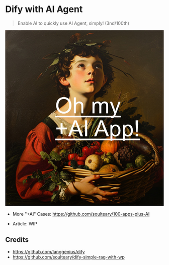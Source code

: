 # Dify with AI Agent

> Enable AI to quickly use AI Agent, simply! (3nd/100th)

![](./preview.jpg)

- More "+AI" Cases: https://github.com/soulteary/100-apps-plus-AI

- Article: WIP

## Credits

- https://github.com/langgenius/dify
- https://github.com/soulteary/dify-simple-rag-with-wp
